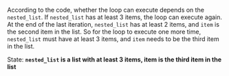 According to the code, whether the loop can execute depends on the `nested_list`. If `nested_list` has at least 3 items, the loop can execute again. At the end of the last iteration, `nested_list` has at least 2 items, and `item` is the second item in the list. So for the loop to execute one more time, `nested_list` must have at least 3 items, and `item` needs to be the third item in the list.

State: **`nested_list` is a list with at least 3 items, item is the third item in the list**